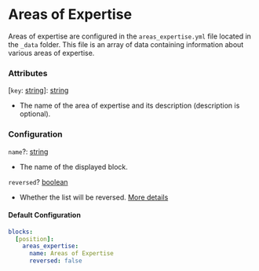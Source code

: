 # Areas of Expertise

Areas of expertise are configured in the `areas_expertise.yml` file located in the `_data` folder. This file is an array of data containing information about various areas of expertise.

### Attributes

[`key`: [string]]: [string]
- The name of the area of expertise and its description (description is optional).

### Configuration

`name`?: [string]
- The name of the displayed block.

`reversed`? [boolean]
- Whether the list will be reversed. [More details][reversed-more]

#### Default Configuration

```yml
blocks:
  [position]:
    areas_expertise:
      name: Areas of Expertise
      reversed: false
```

[string]: https://shopify.github.io/liquid/basics/types/#string
[boolean]: https://shopify.github.io/liquid/basics/types/#boolean
[reversed-more]: introducation.md#reverse-list